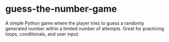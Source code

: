 # guess-the-number-game
A simple Python game where the player tries to guess a randomly generated number within a limited number of attempts. Great for practicing loops, conditionals, and user input.
